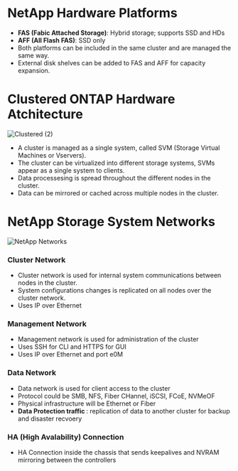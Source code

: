 # NetApp Hardware Platforms
  - <b>FAS (Fabic Attached Storage)</b>: Hybrid storage; supports SSD and HDs
  - <b>AFF (All Flash FAS)</b>: SSD only
  - Both platforms can be included in the same cluster and are managed the same way.
  - External disk shelves can be added to FAS and AFF for capacity expansion.

# Clustered ONTAP Hardware Atchitecture
![Clustered (2)](https://user-images.githubusercontent.com/111991325/204424966-c753891e-523d-48d0-a11e-3923da8a6294.png)

  - A cluster is managed as a single system, called SVM (Storage Virtual Machines or Vservers).
  - The cluster can be virtualized into different storage systems, SVMs appear as a single system to clients.
  - Data processesing is spread throughout the different nodes in the cluster.
  - Data can be mirrored or cached across multiple nodes in the cluster.
  
# NetApp Storage System Networks
![NetApp Networks](https://user-images.githubusercontent.com/111991325/204425945-db34eeaf-438d-47f7-b568-7235e71e7146.png)

### Cluster Network
  - Cluster network is used for internal system communications between nodes in the cluster.
  - System configurations changes is replicated on all nodes over the cluster network.
  - Uses IP over Ethernet
### Management Network
  - Management network is used for administration of the cluster
  - Uses SSH for CLI and HTTPS for GUI
  - Uses IP over Ethernet and port e0M
### Data Network
  - Data network is used for client access to the cluster
  - Protocol could be SMB, NFS, Fiber CHannel, iSCSI, FCoE, NVMeOF
  - Physical infrastructure will be Ethernet or Fiber
  - <b>Data Protection traffic </b>: replication of data to another cluster for backup and disaster recvoery
### HA (High Avalability) Connection
  - HA Connection inside the chassis that sends keepalives and NVRAM mirroring between the controllers
